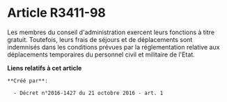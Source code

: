 # Article R3411-98

Les membres du conseil d'administration exercent leurs fonctions à titre gratuit. Toutefois, leurs frais de séjours et de
déplacements sont indemnisés dans les conditions prévues par la réglementation relative aux déplacements temporaires du
personnel civil et militaire de l'Etat.

**Liens relatifs à cet article**

	**Créé par**:

	  - Décret n°2016-1427 du 21 octobre 2016 - art. 1
